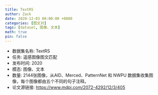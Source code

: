 ```yaml
---
title: TextRS
author: Zack
date: 2020-12-03 00:00:00 +0800
categories: [图文对]
tags: [dataset, 图像、文本]
math: true
pin: false
---
```

- 数据集名称: TextRS
- 任务: 遥感图像图文匹配
- 发布时间: 2020
- 模态: 图像、文本
- 数量: 2144张图像，从AID、Merced、PatternNet 和 NWPU 数据集收集图像，每个图像都由五个不同的句子注释。
- 论文源链接: https://www.mdpi.com/2072-4292/12/3/405
